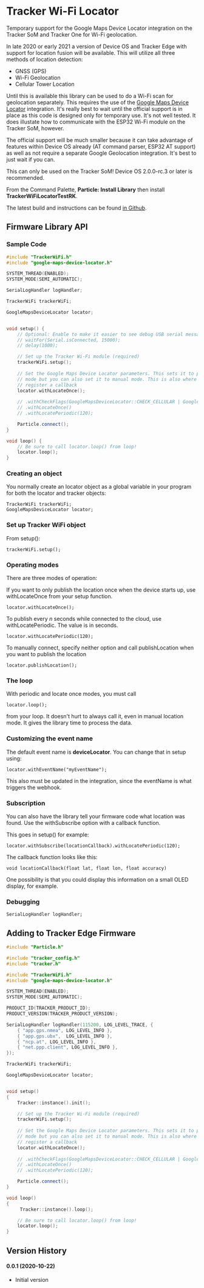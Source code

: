 # Tracker Wi-Fi Locator

Temporary support for the Google Maps Device Locator integration on the Tracker SoM and Tracker One for Wi-Fi geolocation.

In late 2020 or early 2021 a version of Device OS and Tracker Edge with support for location fusion will be available. This will utilize all three methods of location detection:

- GNSS (GPS)
- Wi-Fi Geolocation
- Cellular Tower Location

Until this is available this library can be used to do a Wi-Fi scan for geolocation separately. This requires the use of the [Google Maps Device Locator](https://docs.particle.io/tutorials/integrations/google-maps/) integration. It's really best to wait until the official support is in place as this code is designed only for temporary use. It's not well tested. It does illustate how to communicate with the ESP32 Wi-Fi module on the Tracker SoM, however.

The official support will be much smaller because it can take advantage of features within Device OS already (AT command parser, ESP32 AT support) as well as not require a separate Google Geolocation integration. It's best to just wait if you can.

This can only be used on the Tracker SoM! Device OS 2.0.0-rc.3 or later is recommended.

From the Command Palette, **Particle: Install Library** then install **TrackerWiFiLocatorTestRK**.

The latest build and instructions can be found [in Github](https://github.com/rickkas7/TrackerWiFiLocatorTestRK).

## Firmware Library API

### Sample Code

```cpp
#include "TrackerWiFi.h"
#include "google-maps-device-locator.h"

SYSTEM_THREAD(ENABLED);
SYSTEM_MODE(SEMI_AUTOMATIC);

SerialLogHandler logHandler;

TrackerWiFi trackerWiFi;

GoogleMapsDeviceLocator locator;


void setup() {
    // Optional: Enable to make it easier to see debug USB serial messages at startup
    // waitFor(Serial.isConnected, 15000);
    // delay(1000);

    // Set up the Tracker Wi-Fi module (required)
    trackerWiFi.setup();
    
    // Set the Google Maps Device Locator parameters. This sets it to periodic
    // mode but you can also set it to manual mode. This is also where you would
    // register a callback
    locator.withLocateOnce();
    
    // .withCheckFlags(GoogleMapsDeviceLocator::CHECK_CELLULAR | GoogleMapsDeviceLocator::CHECK_WIFI);
    // .withLocateOnce()
    // .withLocatePeriodic(120);

    Particle.connect();
}

void loop() {
    // Be sure to call locator.loop() from loop!
    locator.loop();
}
```


### Creating an object

You normally create an locator object as a global variable in your program for both the locator 
and tracker objects:

```
TrackerWiFi trackerWiFi;
GoogleMapsDeviceLocator locator;
```

### Set up Tracker WiFi object

From setup():

```
trackerWiFi.setup();
```

### Operating modes

There are three modes of operation:

If you want to only publish the location once when the device starts up, use withLocateOnce from your setup function.

```
locator.withLocateOnce();
```

To publish every *n* seconds while connected to the cloud, use withLocatePeriodic. The value is in seconds.

```
locator.withLocatePeriodic(120);
```

To manually connect, specify neither option and call publishLocation when you want to publish the location

```
locator.publishLocation();
```

### The loop

With periodic and locate once modes, you must call 

```
locator.loop();
```

from your loop. It doesn't hurt to always call it, even in manual location mode. It gives the library time to process the data.

### Customizing the event name

The default event name is **deviceLocator**. You can change that in setup using:

```
locator.withEventName("myEventName");
```

This also must be updated in the integration, since the eventName is what triggers the webhook. 

### Subscription

You can also have the library tell your firmware code what location was found. Use the withSubscribe option with a callback function.

This goes in setup() for example:

```
locator.withSubscribe(locationCallback).withLocatePeriodic(120);
```

The callback function looks like this:

```
void locationCallback(float lat, float lon, float accuracy)
```

One possibility is that you could display this information on a small OLED display, for example.

### Debugging

```
SerialLogHandler logHandler;
```

## Adding to Tracker Edge Firmware

```cpp
#include "Particle.h"

#include "tracker_config.h"
#include "tracker.h"

#include "TrackerWiFi.h"
#include "google-maps-device-locator.h"

SYSTEM_THREAD(ENABLED);
SYSTEM_MODE(SEMI_AUTOMATIC);

PRODUCT_ID(TRACKER_PRODUCT_ID);
PRODUCT_VERSION(TRACKER_PRODUCT_VERSION);

SerialLogHandler logHandler(115200, LOG_LEVEL_TRACE, {
    { "app.gps.nmea", LOG_LEVEL_INFO },
    { "app.gps.ubx",  LOG_LEVEL_INFO },
    { "ncp.at", LOG_LEVEL_INFO },
    { "net.ppp.client", LOG_LEVEL_INFO },
});

TrackerWiFi trackerWiFi;

GoogleMapsDeviceLocator locator;


void setup()
{
    Tracker::instance().init();

    // Set up the Tracker Wi-Fi module (required)
    trackerWiFi.setup();
    
    // Set the Google Maps Device Locator parameters. This sets it to periodic
    // mode but you can also set it to manual mode. This is also where you would
    // register a callback
    locator.withLocateOnce();
    
    // .withCheckFlags(GoogleMapsDeviceLocator::CHECK_CELLULAR | GoogleMapsDeviceLocator::CHECK_WIFI);
    // .withLocateOnce()
    // .withLocatePeriodic(120);

    Particle.connect();
}

void loop()
{
     Tracker::instance().loop();

    // Be sure to call locator.loop() from loop!
    locator.loop();
}

```


## Version History

#### 0.0.1 (2020-10-22)

- Initial version
